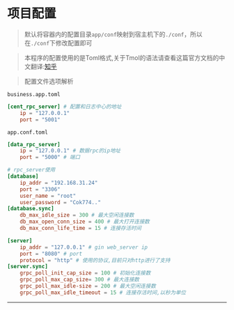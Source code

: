 # 项目配置

> 默认将容器内的配置目录`app/conf`映射到宿主机下的`./conf`，所以在`./conf`下修改配置即可

> 本程序的配置使用的是Toml格式,关于Tmol的语法请查看这篇官方文档的中文翻译:[知乎](https://zhuanlan.zhihu.com/p/50412485)

> 配置文件选项解析

`business.app.toml`

```toml
[cent_rpc_server] # 配置和日志中心的地址
    ip = "127.0.0.1"
    port = "5001"
```

`app.conf.toml`

```toml
[data_rpc_server]
    ip = "127.0.0.1" # 数据rpc的ip地址
    port = "5000" # 端口

# rpc_server使用
[database]
    ip_addr = "192.168.31.24"
    port = "3306"
    user_name = "root"
    user_password = "Cok774.."
[database.sync]
    db_max_idle_size = 300 # 最大空闲连接数
    db_max_open_conn_size = 400 # 最大打开连接数
    db_max_conn_life_time = 15 # 连接存活时间

[server]
    ip_addr = "127.0.0.1" # gin web_server ip
    port = "8080" # port
    protocol = "http" # 使用的协议,目前只对http进行了支持
[server.sync]
    grpc_poll_init_cap_size = 100 # 初始化连接数
    grpc_poll_max_cap_size= 300 # 最大连接数
    grpc_poll_max_idle-size = 200 # 最大空闲连接数
    grpc_poll_max_idle_timeout = 15 # 连接存活时间,以秒为单位
```

---